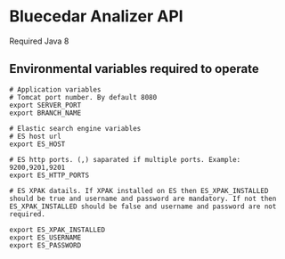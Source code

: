 # Bluecedar Analizer API

Required Java 8

## Environmental variables required to operate
```
# Application variables
# Tomcat port number. By default 8080
export SERVER_PORT
export BRANCH_NAME

# Elastic search engine variables
# ES host url
export ES_HOST

# ES http ports. (,) saparated if multiple ports. Example: 9200,9201,9201
export ES_HTTP_PORTS

# ES XPAK datails. If XPAK installed on ES then ES_XPAK_INSTALLED should be true and username and password are mandatory. If not then ES_XPAK_INSTALLED should be false and username and password are not required.

export ES_XPAK_INSTALLED
export ES_USERNAME
export ES_PASSWORD
```

